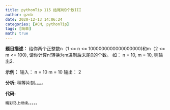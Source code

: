 ```yaml
---
title: pythonTip 115 结尾0的个数III
author: gznb
date: 2020-12-13 14:06:24
categories: [ACM, pythonTip]
tags: [简单]
math: true
---
```


**题目描述：**
给你两个正整数n（1 <= n <= 1000000000000000000)和m（2 <= m <= 100), 请你计算n!转换为m进制后末尾0的个数。
如：
n = 10, m = 10, 则输出2.

**示例：**
输入：
n = 10
m = 10
输出：
2


**分析:**
稍等片刻。。。。

**代码:**
```python
精彩马上继续。。。。。
```

